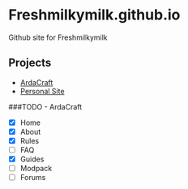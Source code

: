 # Freshmilkymilk.github.io

Github site for Freshmilkymilk

## Projects
- [ArdaCraft](https://freshmilkymilk.github.io/ardacraft)
- [Personal Site](https://freshmilkymilk.github.io)

###TODO - ArdaCraft
- [x] Home
- [x] About
- [x] Rules
- [ ] FAQ
- [x] Guides
- [ ] Modpack
- [ ] Forums
